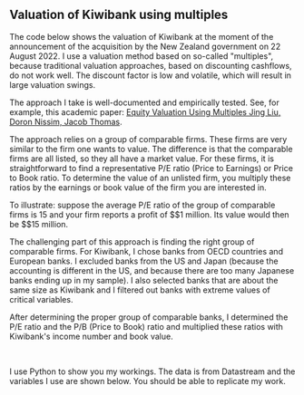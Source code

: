 ## Valuation of Kiwibank using multiples ##

The code below shows the valuation of Kiwibank at the moment of the announcement of the acquisition by the New Zealand government on 22 August 2022. I use a valuation method based on so-called "multiples", because traditional valuation approaches, based on discounting cashflows, do not work well. The discount factor is low and volatile, which will result in large valuation swings.

The approach I take is well-documented and empirically tested. See, for example, this academic paper: [Equity Valuation Using Multiples Jing Liu, Doron Nissim, Jacob Thomas](https://onlinelibrary.wiley.com/doi/10.1111/1475-679X.00042).

The approach relies on a group of comparable firms. These firms are very similar to the firm one wants to value. The difference is that the comparable firms are all listed, so they all have a market value. For these firms, it is straightforward to find a representative P/E ratio (Price to Earnings) or Price to Book ratio. To determine the value of an unlisted firm, you multiply these ratios by the earnings or book value of the firm you are interested in.

To illustrate: suppose the average P/E ratio of the group of comparable firms is 15 and your firm reports a profit of $\$1 million. Its value would then be $\$15 million.

The challenging part of this approach is finding the right group of comparable firms. For Kiwibank, I chose banks from OECD countries and European banks. I excluded banks from the US and Japan (because the accounting is different in the US, and because there are too many Japanese banks ending up in my sample). I also selected banks that are about the same size as Kiwibank and I filtered out banks with extreme values of critical variables.

After determining the proper group of comparable banks, I determined the P/E ratio and the P/B (Price to Book) ratio and multiplied these ratios with Kiwibank's income number and book value.

<br>

I use Python to show you my workings. The data is from Datastream and the variables I use are shown below. You should be able to replicate my work.